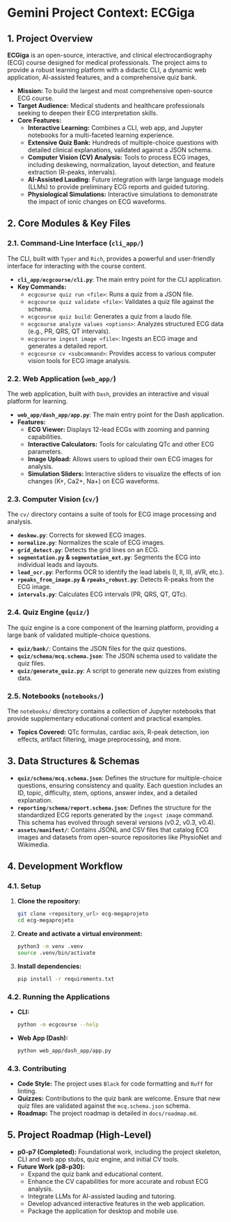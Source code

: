 
# Gemini Project Context: ECGiga

## 1. Project Overview

**ECGiga** is an open-source, interactive, and clinical electrocardiography (ECG) course designed for medical professionals. The project aims to provide a robust learning platform with a didactic CLI, a dynamic web application, AI-assisted features, and a comprehensive quiz bank.

- **Mission:** To build the largest and most comprehensive open-source ECG course.
- **Target Audience:** Medical students and healthcare professionals seeking to deepen their ECG interpretation skills.
- **Core Features:**
    - **Interactive Learning:** Combines a CLI, web app, and Jupyter notebooks for a multi-faceted learning experience.
    - **Extensive Quiz Bank:** Hundreds of multiple-choice questions with detailed clinical explanations, validated against a JSON schema.
    - **Computer Vision (CV) Analysis:** Tools to process ECG images, including deskewing, normalization, layout detection, and feature extraction (R-peaks, intervals).
    - **AI-Assisted Lauding:** Future integration with large language models (LLMs) to provide preliminary ECG reports and guided tutoring.
    - **Physiological Simulations:** Interactive simulations to demonstrate the impact of ionic changes on ECG waveforms.

## 2. Core Modules & Key Files

### 2.1. Command-Line Interface (`cli_app/`)

The CLI, built with `Typer` and `Rich`, provides a powerful and user-friendly interface for interacting with the course content.

- **`cli_app/ecgcourse/cli.py`**: The main entry point for the CLI application.
- **Key Commands:**
    - `ecgcourse quiz run <file>`: Runs a quiz from a JSON file.
    - `ecgcourse quiz validate <file>`: Validates a quiz file against the schema.
    - `ecgcourse quiz build`: Generates a quiz from a laudo file.
    - `ecgcourse analyze values <options>`: Analyzes structured ECG data (e.g., PR, QRS, QT intervals).
    - `ecgcourse ingest image <file>`: Ingests an ECG image and generates a detailed report.
    - `ecgcourse cv <subcommand>`: Provides access to various computer vision tools for ECG image analysis.

### 2.2. Web Application (`web_app/`)

The web application, built with `Dash`, provides an interactive and visual platform for learning.

- **`web_app/dash_app/app.py`**: The main entry point for the Dash application.
- **Features:**
    - **ECG Viewer:** Displays 12-lead ECGs with zooming and panning capabilities.
    - **Interactive Calculators:** Tools for calculating QTc and other ECG parameters.
    - **Image Upload:** Allows users to upload their own ECG images for analysis.
    - **Simulation Sliders:** Interactive sliders to visualize the effects of ion changes (K+, Ca2+, Na+) on ECG waveforms.

### 2.3. Computer Vision (`cv/`)

The `cv/` directory contains a suite of tools for ECG image processing and analysis.

- **`deskew.py`**: Corrects for skewed ECG images.
- **`normalize.py`**: Normalizes the scale of ECG images.
- **`grid_detect.py`**: Detects the grid lines on an ECG.
- **`segmentation.py` & `segmentation_ext.py`**: Segments the ECG into individual leads and layouts.
- **`lead_ocr.py`**: Performs OCR to identify the lead labels (I, II, III, aVR, etc.).
- **`rpeaks_from_image.py` & `rpeaks_robust.py`**: Detects R-peaks from the ECG image.
- **`intervals.py`**: Calculates ECG intervals (PR, QRS, QT, QTc).

### 2.4. Quiz Engine (`quiz/`)

The quiz engine is a core component of the learning platform, providing a large bank of validated multiple-choice questions.

- **`quiz/bank/`**: Contains the JSON files for the quiz questions.
- **`quiz/schema/mcq.schema.json`**: The JSON schema used to validate the quiz files.
- **`quiz/generate_quiz.py`**: A script to generate new quizzes from existing data.

### 2.5. Notebooks (`notebooks/`)

The `notebooks/` directory contains a collection of Jupyter notebooks that provide supplementary educational content and practical examples.

- **Topics Covered:** QTc formulas, cardiac axis, R-peak detection, ion effects, artifact filtering, image preprocessing, and more.

## 3. Data Structures & Schemas

- **`quiz/schema/mcq.schema.json`**: Defines the structure for multiple-choice questions, ensuring consistency and quality. Each question includes an ID, topic, difficulty, stem, options, answer index, and a detailed explanation.
- **`reporting/schema/report.schema.json`**: Defines the structure for the standardized ECG reports generated by the `ingest image` command. This schema has evolved through several versions (v0.2, v0.3, v0.4).
- **`assets/manifest/`**: Contains JSONL and CSV files that catalog ECG images and datasets from open-source repositories like PhysioNet and Wikimedia.

## 4. Development Workflow

### 4.1. Setup

1.  **Clone the repository:**
    ```bash
    git clone <repository_url> ecg-megaprojeto
    cd ecg-megaprojeto
    ```
2.  **Create and activate a virtual environment:**
    ```bash
    python3 -m venv .venv
    source .venv/bin/activate
    ```
3.  **Install dependencies:**
    ```bash
    pip install -r requirements.txt
    ```

### 4.2. Running the Applications

-   **CLI:**
    ```bash
    python -m ecgcourse --help
    ```
-   **Web App (Dash):**
    ```bash
    python web_app/dash_app/app.py
    ```

### 4.3. Contributing

-   **Code Style:** The project uses `Black` for code formatting and `Ruff` for linting.
-   **Quizzes:** Contributions to the quiz bank are welcome. Ensure that new quiz files are validated against the `mcq.schema.json` schema.
-   **Roadmap:** The project roadmap is detailed in `docs/roadmap.md`.

## 5. Project Roadmap (High-Level)

-   **p0-p7 (Completed):** Foundational work, including the project skeleton, CLI and web app stubs, quiz engine, and initial CV tools.
-   **Future Work (p8-p30):**
    -   Expand the quiz bank and educational content.
    -   Enhance the CV capabilities for more accurate and robust ECG analysis.
    -   Integrate LLMs for AI-assisted lauding and tutoring.
    -   Develop advanced interactive features in the web application.
    -   Package the application for desktop and mobile use.
